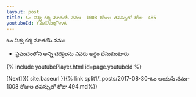```yaml
---
layout: post
title: ఓం విశ్వ కర్మ మాతయే నమః- 1008 రోజుల తపస్సులో రోజు  485
youtubeId: Y2wXAbqTwvA
---
```

 
 
 ఓం విశ్వ కర్మ మాతయే నమః  
 
 -  ప్రపంచంలోని అన్ని చర్యలను ఎవరు అర్థం చేసుకుంటారు 
 
  
 
  
 
 
 
 
 
 


{% include youtubePlayer.html id=page.youtubeId %}
 
[Next]({{ site.baseurl }}{% link  split1/_posts/2017-08-30-ఓం ఆయుషే నమః- 1008 రోజుల తపస్సులో రోజు  494.md%})
 
